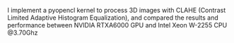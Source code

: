 I implement a pyopencl kernel to process 3D images with CLAHE (Contrast Limited Adaptive Histogram Equalization), and compared the results and performance between  NVIDIA RTXA6000 GPU and Intel Xeon W-2255 CPU @3.70Ghz
